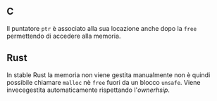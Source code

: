 ## C 
Il puntatore `ptr` è associato alla sua locazione anche dopo la `free` permettendo di accedere alla memoria.

## Rust
In stable Rust la memoria non viene gestita manualmente non è quindi possibile chiamare `malloc` nè `free` fuori da un blocco `unsafe`. Viene invecegestita automaticamente rispettando l'*ownerhsip*.
